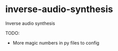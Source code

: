 # inverse-audio-synthesis
Inverse audio synthesis

TODO:
* More magic numbers in py files to config
